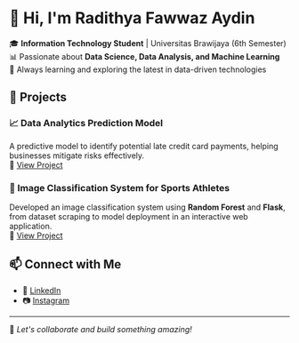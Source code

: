 # 👋 Hi, I'm Radithya Fawwaz Aydin  

🎓 **Information Technology Student** | Universitas Brawijaya (6th Semester)  
📊 Passionate about **Data Science, Data Analysis, and Machine Learning**  
🚀 Always learning and exploring the latest in data-driven technologies  

## 🔹 Projects  

### 📈 Data Analytics Prediction Model  
A predictive model to identify potential late credit card payments, helping businesses mitigate risks effectively.  
🔗 [View Project](https://github.com/wingscode123/Data-Analytics_Prediction-Model_FinanKu)  

### 🏅 Image Classification System for Sports Athletes  
Developed an image classification system using **Random Forest** and **Flask**, from dataset scraping to model deployment in an interactive web application.  
🔗 [View Project](https://github.com/wingscode123/CelebrityFaceRecognition_DS)  

## 📫 Connect with Me  
- 💼 [LinkedIn](https://www.linkedin.com/in/radithya-fawwaz-/)  
- 📷 [Instagram](https://www.instagram.com/radithyafaa/)  

---

🚀 *Let's collaborate and build something amazing!*  
